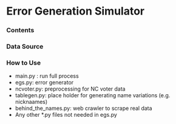 # Error Generation Simulator

### Contents
 
### Data Source

### How to Use

* main.py : run full process
* egs.py: error generator
* ncvoter.py: preprocessing for NC voter data
* tablegen.py: place holder for generating name variations (e.g. nicknaames)
* behind_the_names.py: web crawler to scrape real data
* Any other *.py files not needed in egs.py
